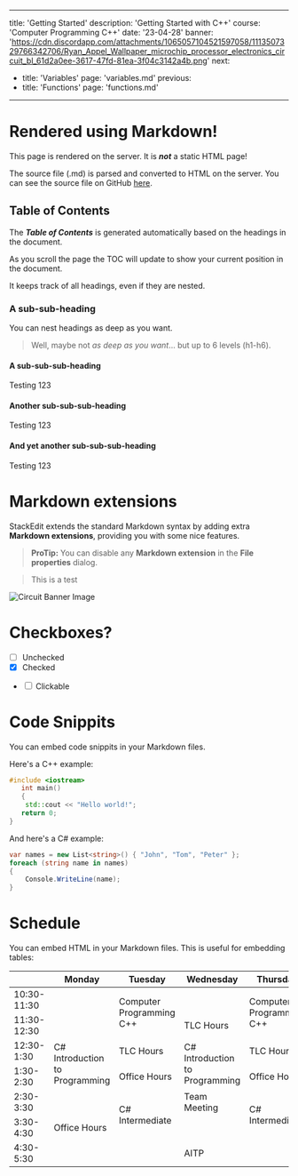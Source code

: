 
---
title: 'Getting Started'
description: 'Getting Started with C++'
course: 'Computer Programming C++'
date: '23-04-28'
banner: 'https://cdn.discordapp.com/attachments/1065057104521597058/1113507329766342706/Ryan_Appel_Wallpaper_microchip_processor_electronics_circuit_bl_61d2a0ee-3617-47fd-81ea-3f04c3142a4b.png'
next:
- title: 'Variables'
  page: 'variables.md'
previous:
- title: 'Functions'
  page: 'functions.md'
---


# Rendered using Markdown! 

This page is rendered on the server. It is ***not*** a static HTML page!

The source file (.md) is parsed and converted to HTML on the server. You can see the source file
on GitHub [here](https://raw.githubusercontent.com/RDAppel/courses/master/pages/cpp/another.md).

## Table of Contents

The ___Table of Contents___ is generated automatically based on the headings in the document.

As you scroll the page the TOC will update to show your current position in the document.

It keeps track of all headings, even if they are nested.

### A sub-sub-heading

You can nest headings as deep as you want.


> Well, maybe not *as deep as you want*... but up to 6 levels (h1-h6).

#### A sub-sub-sub-heading

Testing 123

#### Another sub-sub-sub-heading

Testing 123

#### And yet another sub-sub-sub-heading

Testing 123

# Markdown extensions

StackEdit extends the standard Markdown syntax by adding extra **Markdown extensions**, providing you with some nice features.

> **ProTip:** You can disable any **Markdown extension** in the **File properties** dialog.

> This is a test

![Circuit Banner Image](https://cdn.discordapp.com/attachments/1065057104521597058/1113507329766342706/Ryan_Appel_Wallpaper_microchip_processor_electronics_circuit_bl_61d2a0ee-3617-47fd-81ea-3f04c3142a4b.png)

# Checkboxes?

- [ ] Unchecked
- [x] Checked
- <input type="checkbox" name="uchk"> Clickable

# Code Snippits

You can embed code snippits in your Markdown files.

Here's a C++ example:

```cpp
#include <iostream>
   int main()
   {
    std::cout << "Hello world!";
   return 0;
} 
```

And here's a C# example:

```c#
var names = new List<string>() { "John", "Tom", "Peter" };
foreach (string name in names)
{
    Console.WriteLine(name);
}
```

# Schedule

You can embed HTML in your Markdown files. This is useful for embedding tables:

<table>
    <thead>
	    <tr>
			<th></th>
			<th>Monday</th>
			<th>Tuesday</th>
			<th>Wednesday</th>
			<th>Thursday</th>
		</tr>
    </thead>
	<tbody>
		<tr>
			<td>10:30-11:30</td>
			<td></td>
			<td rowSpan="2">Computer Programming C++</td>
			<td></td>
			<td rowSpan="2">Computer Programming C++</td>
		</tr>
		<tr>
			<td>11:30-12:30</td>
			<td></td>
			<td>TLC Hours</td>
		</tr>
		<tr>
			<td>12:30-1:30</td>
			<td rowSpan="2">C# Introduction to Programming</td>
			<td>TLC Hours</td>
			<td rowSpan="2">C# Introduction to Programming</td>
			<td>TLC Hours</td>
		</tr>
		<tr>
			<td>1:30-2:30</td>
			<td>Office Hours</td>
			<td>Office Hours</td>
		</tr>
		<tr>
			<td>2:30-3:30</td>
			<td rowSpan="3">Office Hours</td>
			<td rowSpan="2">C# Intermediate</td>
			<td>Team Meeting</td>
			<td rowSpan="2">C# Intermediate</td>
		</tr>
		<tr>
			<td>3:30-4:30</td>
			<td></td>
		</tr>
		<tr>
			<td>4:30-5:30</td>
			<td></td>
			<td>AITP</td>
			<td></td>
		</tr>
	</tbody>
</table>
	
